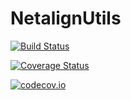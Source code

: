# NetalignUtils

[![Build Status](https://travis-ci.org/vvjn/NetalignUtils.jl.svg?branch=master)](https://travis-ci.org/vvjn/NetalignUtils.jl)

[![Coverage Status](https://coveralls.io/repos/vvjn/NetalignUtils.jl/badge.svg?branch=master&service=github)](https://coveralls.io/github/vvjn/NetalignUtils.jl?branch=master)

[![codecov.io](http://codecov.io/github/vvjn/NetalignUtils.jl/coverage.svg?branch=master)](http://codecov.io/github/vvjn/NetalignUtils.jl?branch=master)
